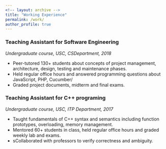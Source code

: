 ```yaml
---
<!-- layout: archive -->
title: "Working Experience"
permalink: /work/
author_profile: true
---
```



### Teaching Assistant for Software Engineering
*Undergraduate course, USC, CSDepartment, 2018*

* Peer-tutored 130+ students about concepts of project management, architecture, design, testing and maintenance phases.
* Held regular office hours and answered programming questions about JavaScript, PHP, Cucumber/
* Graded project documents, midterm and final exams.



### Teaching Assistant for C++ programing
*Undergraduate course, USC, ITP Department, 2017*

* Taught fundamentals of C++ syntax and semantics including function prototypes, overloading, memory management.
* Mentored 60+ students in class, held regular office hours and graded weekly lab and exams.
* sCollaborated with professors to verify correctness and ambiguity.
